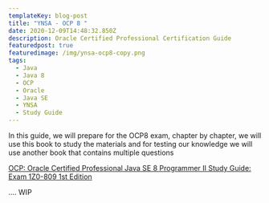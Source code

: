 ```yaml
---
templateKey: blog-post
title: "YNSA - OCP 8 "
date: 2020-12-09T14:48:32.850Z
description: Oracle Certified Professional Certification Guide
featuredpost: true
featuredimage: /img/ynsa-ocp8-copy.png
tags:
  - Java
  - Java 8
  - OCP
  - Oracle
  - Java SE
  - YNSA
  - Study Guide
---
```

In this guide, we will prepare for the OCP8 exam, chapter by chapter, we will use this book to study the materials and for testing our knowledge we will use another book that contains multiple questions

[OCP: Oracle Certified Professional Java SE 8 Programmer II Study Guide: Exam 1Z0-809 1st Edition](https://www.amazon.com/OCP-Certified-Professional-Programmer-1Z0-809/dp/1119067901/ref=pd_sbs_14_4/144-8595748-2689736?_encoding=UTF8&pd_rd_i=1119067901&pd_rd_r=c50c8231-80de-4fa3-92af-1da67d336cd5&pd_rd_w=0XMu0&pd_rd_wg=reQUv&pf_rd_p=ed1e2146-ecfe-435e-b3b5-d79fa072fd58&pf_rd_r=ZD1B0MKBX2XCC05PNCWH&psc=1&refRID=ZD1B0MKBX2XCC05PNCWH)

.... WIP